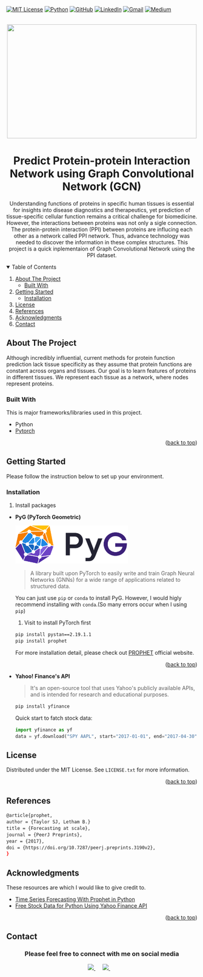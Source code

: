 <div id="top"></div>



<!-- PROJECT SHIELDS -->

[![MIT License][license-shield]][license-url]
[![Python](https://img.shields.io/badge/Python-3776AB?style=for-the-badge&logo=python&logoColor=white)](https://www.python.org/)
[![GitHub](https://img.shields.io/badge/GitHub-100000?style=for-the-badge&logo=github&logoColor=white)](https://github.com/ning-yu-kao)
[![LinkedIn](https://img.shields.io/badge/LinkedIn-0077B5?style=for-the-badge&logo=linkedin&logoColor=white)](https://www.linkedin.com/in/kaoningyupage/)
[![Gmail](https://img.shields.io/badge/Gmail-D14836?style=for-the-badge&logo=gmail&logoColor=white)](mailto:kaoningyu@gmail.com)
[![Medium](https://img.shields.io/badge/Medium-12100E?style=for-the-badge&logo=medium&logoColor=white)]()





<!-- PROJECT LOGO -->
<br />
<div align="center">
  <img src="https://drive.google.com/uc?export=view&id=1y2FQhbDwmuvp2WvxkuuEDYmYiwEo69iD" width="500" height="300">
  <h1 align="center">Predict Protein-protein Interaction Network using Graph Convolutional Network (GCN)</h1>
  <p>Understanding functions of proteins in specific human tissues is essential for insights into
disease diagnostics and therapeutics, yet prediction of tissue-specific cellular function remains a critical
challenge for biomedicine. However, the interactions between proteins was not only a sigle connection. The protein-protein interaction (PPI) between proteins are influcing each other as a network called PPI network. Thus, advance technology was needed to discover the information in these complex structures. This project is a quick inplementaion of Graph Convolutional Network using the PPI dataset.</p>
</div>



<!-- TABLE OF CONTENTS -->
<details open>
  <summary>Table of Contents</summary>
  <ol>
    <li>
      <a href="#about-the-project">About The Project</a>
      <ul>
        <li><a href="#built-with">Built With</a></li>
      </ul>
    </li>
    <li>
      <a href="#getting-started">Getting Started</a>
      <ul>
        <li><a href="#installation">Installation</a></li>
      </ul>
    </li>
    <li><a href="#license">License</a></li>
    <li><a href="#references">References</a></li>
    <li><a href="#acknowledgments">Acknowledgments</a></li>
    <li><a href="#contact">Contact</a></li>
  </ol>
</details>



<!-- ABOUT THE PROJECT -->
## About The Project

Although incredibly influential, current methods for protein function prediction lack tissue specificity as they assume that protein functions are constant across organs and tissues. Our goal is to learn features of proteins in different tissues. We represent each tissue as a network, where nodes represent proteins. 


### Built With

This is major frameworks/libraries used in this project.

* Python
* [Pytorch](https://pytorch.org/)

<p align="right">(<a href="#top">back to top</a>)</p>



<!-- GETTING STARTED -->
## Getting Started

Please follow the instruction below to set up your environment.

### Installation


1. Install packages

  * **PyG (PyTorch Geometric)**
   
    <img height="100" src="https://raw.githubusercontent.com/pyg-team/pyg_sphinx_theme/master/pyg_sphinx_theme/static/img/pyg_logo_text.svg?sanitize=true">
    
    > A library built upon PyTorch to easily write and train Graph Neural Networks (GNNs) for a wide range of applications related to structured data.
    
    You can just use `pip` or `conda` to install PyG. However, I would higly recommend installing with `conda`.(So many errors occur when I using `pip`)
    
    1. Visit to install PyTorch first
    
    ```bash
    pip install pystan==2.19.1.1
    pip install prophet
    ```
     
    For more installation detail, please check out [PROPHET](https://facebook.github.io/prophet/docs/installation.html#installation-in-python) official website.

<p align="right">(<a href="#top">back to top</a>)</p>

  * **Yahoo! Finance's API**
    
    > It's an open-source tool that uses Yahoo's publicly available APIs, and is intended for research and educational purposes.
    
    ```bash
    pip install yfinance
    ```
    
    Quick start to fatch stock data:
    
    ```python
    import yfinance as yf
    data = yf.download("SPY AAPL", start="2017-01-01", end="2017-04-30")
    ```



<!-- LICENSE -->
## License

Distributed under the MIT License. See `LICENSE.txt` for more information.

<p align="right">(<a href="#top">back to top</a>)</p>


## References
```bash
@article{prophet,
author = {Taylor SJ, Letham B.}
title = {Forecasting at scale},
journal = {PeerJ Preprints},
year = {2017},
doi = {https://doi.org/10.7287/peerj.preprints.3190v2},
}
```

<!-- ACKNOWLEDGMENTS -->
## Acknowledgments

These resources are which I would like to give credit to.
* [Time Series Forecasting With Prophet in Python](https://machinelearningmastery.com/time-series-forecasting-with-prophet-in-python/)
* [Free Stock Data for Python Using Yahoo Finance API](https://towardsdatascience.com/free-stock-data-for-python-using-yahoo-finance-api-9dafd96cad2e)

<p align="right">(<a href="#top">back to top</a>)</p>

<!-- CONTACT -->
## Contact
<div align="center">
  <h3>Please feel free to connect with me on social media</h3>
    <a href="https://github.com/ning-yu-kao">
        <img src="https://github.com/ultralytics/yolov5/releases/download/v1.0/logo-social-github.png" width="3%"/>
    </a>
    <img width="3%" />
    <a href="https://www.linkedin.com/in/kaoningyupage">
        <img src="https://github.com/ultralytics/yolov5/releases/download/v1.0/logo-social-linkedin.png" width="3%"/>
    </a>
    <img width="3%" />

<!-- MARKDOWN LINKS & IMAGES -->
<!-- https://www.markdownguide.org/basic-syntax/#reference-style-links -->

[license-shield]: https://img.shields.io/github/license/othneildrew/Best-README-Template.svg?style=for-the-badge
[license-url]: https://github.com/ning-yu-kao/GCN_quick_implement/blob/main/LICENSE
